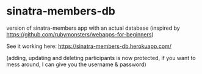 # sinatra-members-db
version of sinatra-members app with an actual database
(inspired by https://github.com/rubymonsters/webapps-for-beginners)


See it working here: https://sinatra-members-db.herokuapp.com/

(adding, updating and deleting participants is now protected, if you want to mess around, I can give you the username & password)
